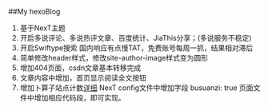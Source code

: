 ##My hexoBlog
1. 基于NexT主题
2. 开启多说评论、多说热评文章、百度统计、JiaThis分享；(多说服务不稳定)
3. 开启Swiftype搜索 国内响应有点慢TAT，免费账号每周一抓，结果相对滞后
4. 简单修改header样式，修改site-author-image样式变为圆形
5. 增加404页面，csdn文章基本转移完成
6. 文章内容中增加<!--more-->，首页显示阅读全文按钮
7. 增加卜算子站点计数[详细](http://ibruce.info/2015/04/04/busuanzi/)
NexT config文件中增加字段
    busuanzi: true
页面文件中增加相应代码段，即可实现。